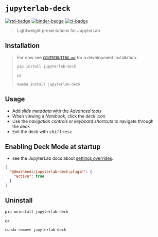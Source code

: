 # `jupyterlab-deck`

[![rtd-badge]][rtd] [![binder-badge]][binder] [![ci-badge]][ci]

[binder-badge]: https://mybinder.org/badge_logo.svg
[binder]:
  https://mybinder.org/v2/gh/deathbeds/jupyterlab-deck/HEAD?urlpath=lab/tree/examples/README.ipynb
[ci-badge]: https://img.shields.io/github/checks-status/deathbeds/jupyterlab-deck/main
[ci]: https://github.com/deathbeds/jupyterlab-deck/actions?query=branch%3Amain
[rtd-badge]: https://img.shields.io/readthedocs/jupyterlab-deck
[rtd]: https://jupyterlab-deck.rtfd.io

> Lightweight presentations for JupyterLab

## Installation

> For now see [`CONTRIBUTING.md`](https://github.com/deathbeds/jupyterlab-deck) for a
> development installation.
>
> ```
> pip install jupyterlab-deck
> ```
>
> or
>
> ```
> mamba install jupyterlab-deck
> ```

## Usage

- Add _slide metadata_ with the _Advanced tools_
- When viewing a _Notebook_, click the _deck_ icon
- Use the _navigation controls_ or _keyboard shortcuts_ to navigate through the deck
- Exit the deck with <kbd>shift+esc</kbd>

## Enabling Deck Mode at startup

- see the JupyterLab docs about [settings overrides][overrides].

```json
{
  "@deathbeds/jupyterlab-deck:plugin": {
    "active": true
  }
}
```

[overrides]:
  https://jupyterlab.readthedocs.io/en/stable/user/directories.html#overrides-json

## Uninstall

```
pip uninstall jupyterlab-deck
```

or

```
conda remove jupyterlab-deck
```
